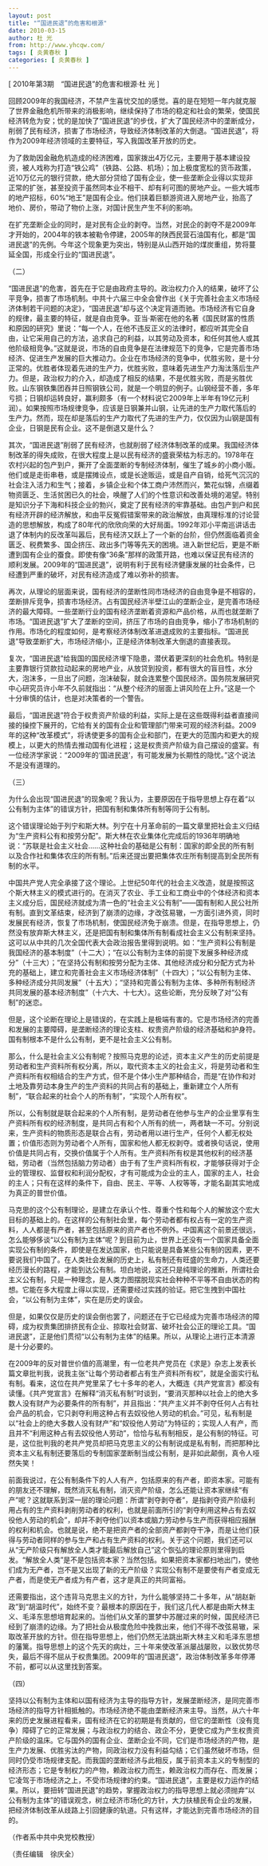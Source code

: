 ```yaml
---
layout: post
title: "“国进民退”的危害和根源"
date: 2010-03-15
author: 杜 光
from: http://www.yhcqw.com/
tags: [ 炎黄春秋 ]
categories: [ 炎黄春秋 ]
---
```



[ 2010年第3期　“国进民退”的危害和根源·杜 光 ]


回顾2009年的我国经济，不禁产生喜忧交加的感觉。喜的是在短短一年内就克服了世界金融危机所带来的消极影响，继续保持了市场的稳定和社会的繁荣，使国民经济转危为安；忧的是加快了“国进民退”的步伐，扩大了国民经济中的垄断成分，削弱了民有经济，损害了市场经济，导致经济体制改革的大倒退。“国进民退”，将作为2009年经济领域的主要特征，写入我国改革开放的历史。


为了救助因金融危机造成的经济困难，国家拨出4万亿元，主要用于基本建设投资，被人戏称为打造“铁公鸡”（铁路、公路、机场）；加上极度宽松的货币政策，近10万亿元的银行贷款，绝大部分贷给了国有企业，使一些垄断企业得以实现非正常的扩张，甚至投资于虽然同本业不相干、却有利可图的房地产业。一些大城市的地产招标，60%“地王”是国有企业。他们挟着巨额游资进入房地产业，抬高了地价、房价，带动了物价上涨，对国计民生产生不利的影响。


在扩充垄断企业的同时，是对民有企业的剥夺。当然，对民企的剥夺不是2009年才开始的，2004年的铁本被勒令停建，2005年的陕西民营石油国有化，都是“国进民退”的先例。今年这个现象更为突出，特别是从山西开始的煤炭重组，势将蔓延全国，形成全行业的“国进民退”。

（二）


“国进民退”的危害，首先在于它是由政府主导的。政治权力介入的结果，破坏了公平竞争，损害了市场机制。中共十六届三中全会曾作出《关于完善社会主义市场经济体制若干问题的决定》，“国进民退”却与这个决定背道而驰。市场经济有它自身的规律，最主要的特征，就是自由竞争。亚当·斯密在他的名著《国民财富的性质和原因的研究》里说：“每一个人，在他不违反正义的法律时，都应听其完全自由，让它采用自己的方法，追求自己的利益，以其劳动及资本，和任何其他人或其他阶级相竞争。”这就是说，市场的自由竞争是在法律规范下的竞争，它是完善市场经济、促进生产发展的巨大推动力。企业在市场经济的竞争中，优胜劣败，是十分正常的。优胜者体现着先进的生产力，优胜劣败，意味着先进生产力淘汰落后生产力。但是，政治权力的介入，却造成了相反的结果，不是优胜劣败，而是劣胜优败。山东钢铁集团吞并日照钢铁公司，就是一个明显的例子。山钢经营不善，多年亏损；日钢却运转良好，赢利颇多（有一个材料说它2009年上半年有19亿元利润）。如果按照市场规律竞争，应该是日钢兼并山钢，让先进的生产力取代落后的生产力。然而，现在却是落后的生产力取代了先进的生产力，仅仅因为山钢是国有企业，日钢是民有企业。这不是倒退又是什么？


其次，“国进民退”削弱了民有经济，也就削弱了经济体制改革的成果。我国经济体制改革的得失成败，在很大程度上是以民有经济的盛衰荣枯为标志的。1978年在农村兴起的包产到户，撕开了全面垄断的专制经济体制，催生了城乡的小商小贩。他们或是走街串巷，或是摆摊设点，或是长途贩运，或是自产自销，给死气沉沉的社会注入活力和生气；接着，乡镇企业和个体工商户沛然而兴，繁花似锦，点缀着物资匮乏、生活贫困已久的社会，唤醒了人们的个性意识和改善处境的渴望。特别是知识分子下海和科技企业的勃兴，奠定了民有经济的牢靠基础。由包产到户和民有经济开辟的经济解放，和由平反冤假错案带来的政治解放，由真理标准的讨论营造的思想解放，构成了80年代的欣欣向荣的大好局面。1992年邓小平南巡讲话击退了体制内的反改革叫嚣后，民有经济又跃上了一个新的台阶，但仍然面临着资金匮乏、税费繁多、国企挤压、政出多门等等先天的困境。进入新世纪后，更是不断遭到国有企业的蚕食。即使有像“36条”那样的政策开路，也难以保证民有经济的顺利发展。2009年的“国进民退”，说明有利于民有经济健康发展的社会条件，已经遭到严重的破坏，对民有经济造成了难以弥补的损害。


再次，从理论的层面来说，国有经济的垄断性同市场经济的自由竞争是不相容的，垄断排斥竞争，损害市场经济。占有国民经济半壁江山的垄断企业，是完善市场经济的最大障碍。一些垄断行业的国有经济垄断着资源和产品价格，从而也就垄断了市场。“国进民退”扩大了垄断的空间，挤压了市场的自由竞争，缩小了市场机制的作用。市场化的程度如何，是考察经济体制改革进退成败的主要指标。“国进民退”导致垄断扩大，市场经济缩小，正是经济体制改革大倒退的直接表现。


复次，“国进民退”给我国的国民经济埋下隐患，潜伏着更深刻的社会危机。特别是主要靠银行贷款拉动起来的房地产业，从放贷到投资，都有很大的盲目性，水分大，泡沫多，一旦出了问题，泡沫破裂，就会连累整个国民经济。国务院发展研究中心研究员许小年不久前就指出：“从整个经济的层面上讲风险在上升。”这是一个十分审慎的估计，也是对决策者的一个警告。


最后，“国进民退”符合于权贵资产阶级的利益，实际上是在这些既得利益者直接间接的操控下展开的，它给有关的国有企业和管理部门带来可观的经济利益。2009年的这种“改革模式”，将诱使更多的国有企业和部门，在更大的范围内和更大的规模上，以更大的热情去推动国有化进程；这是权贵资产阶级为自己摆设的盛宴。有一位经济学家说：“2009年的‘国进民退’，有可能发展为长期性的隐忧。”这个说法不是没有道理的。

（三）

为什么会出现“国进民退”的现象呢？我认为，主要原因在于指导思想上存在着“以公有制为主体”的错误方针，把国有制和集体所有制等同于公有制。


这个错误理论始于列宁和斯大林。列宁在十月革命前的一篇文章里把社会主义归结为“生产资料公有和按劳分配”。斯大林在农业集体化完成后的1936年明确地说：“苏联是社会主义社会……这种社会的基础是公有制：国家的即全民的所有制以及合作社和集体农庄的所有制。”后来还提出要把集体农庄所有制提高到全民所有制的水平。


中国共产党人完全承接了这个理论。上世纪50年代的社会主义改造，就是按照这个斯大林主义的模式进行的。在消灭了农业、手工业和工商业中的个体经济和资本主义成分后，国民经济就成为清一色的“社会主义公有制”——国有制和人民公社所有制。直到文革结束，经济到了崩溃的边缘，才改弦易辙，一方面引进外资，同时发展民有经济，恢复了市场机制，使国民经济免于崩溃。但是，在指导思想上，仍然没有放弃斯大林主义，还是把国有制和集体所有制看成社会主义公有制来坚持。这可以从中共的几次全国代表大会政治报告里得到说明。如：“生产资料公有制是我国经济的基本制度”（十二大）；“在以公有制为主体的前提下发展多种经济成分”（十三大）；“在坚持公有制和按劳分配为主体、其他经济成分和分配方式为补充的基础上，建立和完善社会主义市场经济体制”（十四大）；“以公有制为主体、多种经济成分共同发展”（十五大）；“坚持和完善公有制为主体、多种所有制经济共同发展的基本经济制度”（十六大、十七大）。这些论断，充分反映了对“公有制”的迷恋。


但是，这个论断在理论上是错误的，在实践上是极端有害的。它是市场经济的完善和发展的主要障碍，是垄断经济的理论支柱、权贵资产阶级的经济基础和护身符。国有制根本不是什么公有制，更不是社会主义公有制。


那么，什么是社会主义公有制呢？按照马克思的论述，资本主义产生的历史前提是劳动者和生产资料所有权分离，所以，取代资本主义的社会主义，将是劳动者和生产资料所有权相结合的生产方式，但不是个体小生产那种结合，而是“在协作和对土地及靠劳动本身生产的生产资料的共同占有的基础上，重新建立个人所有制”，“联合起来的社会个人的所有制”，“实现个人所有权”。


所以，公有制就是联合起来的个人所有制，是劳动者在他参与生产的企业里享有生产资料所有权的经济制度，是共同占有和个人所有的统一，两者缺一不可。分别说来，生产资料的物质形态是联合占有，劳动者用以进行生产，任何个人都无权处置；价值形态则为劳动者个人所有，国家和他人都无权剥夺。或者换句话说，使用价值是共同占有，交换价值属于个人所有。生产资料所有权是其他权利的经济基础，劳动者（当然包括脑力劳动者）由于有了生产资料所有权，才能够获得对于企业的管理权、监督权和利润分配权，才有可能成为企业的主人，国家的主人，社会的主人；只有在这样的条件下，自由、民主、平等、人权等等，才能名副其实地成为真正的普世价值。


马克思的这个公有制理论，是建立在承认个性、尊重个性和每个人的解放这个宏大目标的基础上的。在这样的公有制社会里，每个劳动者都有权占有一定的生产资料，人人都是有产者，甚至包括原来的资产者也不例外。中国离这个前景还很远，怎么能够侈谈“以公有制为主体”呢？到目前为止，世界上还没有一个国家具备全面实现公有制的条件，即使是在发达国家，也只能说是具备某些公有制的因素，更不要说我们中国了。在人类社会发展的历史上，私有制还有旺盛的生命力，人类还要经历漫长的路程，才能到达公有制。坦白地说，这还只是纯理论的推断，所谓社会主义公有制，只是一种理念，是人类力图摆脱现实社会种种不平等不自由状态的构想。它能在多大程度上得以实现，还需要经过实践的验证。把它生拽到中国社会，“以公有制为主体”，实在是历史的误会。


但是，如果仅仅是历史的误会倒也罢了，问题还在于它已经成为完善市场经济的障碍，成为权贵集团排挤民有企业、掠取社会财富、破坏社会公正的理论工具。“国进民退”，正是他们贯彻“以公有制为主体”的结果。所以，从理论上进行正本清源是十分必要的。


在2009年的反对普世价值的高潮里，有一位老共产党员在《求是》杂志上发表长篇文章批判我，说我主张“让每个劳动者都占有生产资料所有权”，就是全面实行私有制。看来，这位在共产党里呆了七十多年的老人，大概连《共产党宣言》都没有读懂。《共产党宣言》在解释“消灭私有制”时谈到，“要消灭那种以社会上的绝大多数人没有财产为必要条件的所有制”，并且指出：“共产主义并不剥夺任何人占有社会产品的机会，它只剥夺利用这种占有去奴役他人劳动的机会。”可见，私有制是以“社会上的绝大多数人没有财产”和“奴役他人劳动”为特征的；实现人人有产，而且并不“利用这种占有去奴役他人劳动”，恰恰与私有制相反，是公有制的特征。可是，这位批判我的老共产党员却把马克思主义的公有制说成是私有制，而把那种比资本主义私有制还要落后的专制国家垄断制当成公有制，是非如此颠倒，真令人哑然失笑！


前面我说过，在公有制条件下的人人有产，包括原来的有产者，即资本家。可能有的朋友还不理解，既然消灭私有制，消灭资产阶级，怎么还能让资本家继续“有产”呢？这就联系到深一层的理论问题：所谓“剥夺剥夺者”，是指剥夺资产阶级利用占有的生产资料剥削劳动者的权利，也就是前面所引的“剥夺利用这种占有去奴役他人劳动的机会”，却并不剥夺他们以资本或脑力劳动参与生产而获得相应报酬的权利和机会。也就是说，绝不是把资产者的全部资产都剥夺干净，而是让他们获得与劳动者同样的参与生产和占有生产资料的权利。关于这个问题，我们还可以从“无产阶级只有解放全人类才能最后解放自己”这个恢弘的理论原则里得到启发。“解放全人类”是不是包括资本家？当然包括。如果把资本家都扫地出门，使他们成为无产者，岂不是又出现了新的无产阶级？实现公有制不是要使有产者变成无产者，而是使无产者成为有产者，这才是真正的共同富裕。


还需要指出，这个违背马克思主义的方针，为什么能够坚持二十多年，从“胡赵新政”到“胡温时代”，始终不变？最根本的原因在于，我们这几代人都是由斯大林主义、毛泽东思想培育起来的。当他们从文革的噩梦中苏醒过来的时候，国民经济已经到了崩溃的边缘。为了把社会从极度危险中挽救出来，他们不得不改弦易辙，采取改革开放的方针。但在指导思想上，他们仍然无法跳出斯大林主义和毛泽东思想的藩篱。指导思想上的这个先天的病灶，三十年来使改革派屡战屡败，以致优势尽失，最后不得不屈从于权贵集团。2009年的“国进民退”，政治体制改革多年停滞不前，都可以从这里找到答案。

（四）


坚持以公有制为主体和以国有经济为主导的指导方针，发展垄断经济，是同完善市场经济的指导方针相抵触的。市场经济绝不能由垄断经济来主导。当然，从六十年来的历史发展进程看来，国有经济在它的初期是有贡献的，但它的垄断性（没有竞争）障碍了它的正常发展；与政治权力的结合、政企不分，更使它成为产生权贵资产阶级的温床。它与国外的国有企业、垄断企业不同，它们是市场经济的产物，是生产力发展、优胜劣汰的产物，同政治权力没有利益勾结；它们虽然破坏市场，但同时仍受市场规律支配。而我国的垄断经济与此相反，属于前资本主义的专制型的经济形态；它是专制权力的产物，赖政治权力而生，赖政治权力而存在、而发展；它凌驾于市场经济之上，不受市场规律的约束。“国进民退”，主要是权力运作的结果。所以，要扭转“国进民退”的趋势，掌握政治权力的指导思想上就必须抛弃“以公有制为主体”的错误观念，树立经济市场化的方针，大力扶植民有企业的发展，把经济体制改革从歧路上引回健康的轨道。只有这样，才能达到完善市场经济的目的。

（作者系中共中央党校教授）

（责任编辑　徐庆全）


